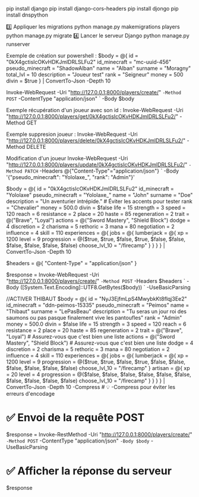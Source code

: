pip install django
pip install django-cors-headers
pip install djongo
pip install dnspython

3️⃣ Appliquer les migrations
python manage.py makemigrations players
python manage.py migrate
4️⃣ Lancer le serveur Django
python manage.py runserver


Exemple de création sur powershell : 
$body = @{
    id = "0kX4gctisIcOKvHDKJmlDRLSLFu2"
    id_minecraft = "mc-uuid-456"
    pseudo_minecraft = "ShadowAlban"
    name = "Alban"
    surname = "Moragny"
    total_lvl = 10
    description = "Joueur test"
    rank = "Seigneur"
    money = 500
    divin = $true
} | ConvertTo-Json -Depth 10

Invoke-WebRequest -Uri "http://127.0.0.1:8000/players/create/" `
                  -Method POST `
                  -ContentType "application/json" `
                  -Body $body


Exemple récupération d'un joueur avec son id : 
Invoke-WebRequest -Uri "http://127.0.0.1:8000/players/get/0kX4gctisIcOKvHDKJmlDRLSLFu2/" -Method GET


Exemple suppresion joueur : 
Invoke-WebRequest -Uri "http://127.0.0.1:8000/players/delete/0kX4gctisIcOKvHDKJmlDRLSLFu2/" -Method DELETE

Modification d'un joueur
Invoke-WebRequest -Uri "http://127.0.0.1:8000/players/update/0kX4gctisIcOKvHDKJmlDRLSLFu2/" `
    -Method PATCH `
    -Headers @{"Content-Type"="application/json"} `
    -Body '{"pseudo_minecraft": "Yololaxe_", "rank": "Admin"}'



$body = @{
    id = "0kX4gctisIcOKvHDKJmlDRLSLFu2"
    id_minecraft = "Yololaxe"
    pseudo_minecraft = "Yololaxe_"
    name = "John"
    surname = "Doe"
    description = "Un aventurier intrépide."  # Éviter les accents pour tester
    rank = "Chevalier"
    money = 500.0
    divin = $false
    life = 15
    strength = 3
    speed = 120
    reach = 6
    resistance = 2
    place = 20
    haste = 85
    regeneration = 2
    trait = @("Brave", "Loyal")
    actions = @("Sword Mastery", "Shield Block")
    dodge = 4
    discretion = 2
    charisma = 5
    rethoric = 3
    mana = 80
    negotiation = 2
    influence = 4
    skill = 110
    experiences = @{
        jobs = @{
            lumberjack = @{
                xp = 1200
                level = 9
                progression = @($true, $true, $false, $true, $false, $false, $false, $false, $false, $false)
                choose_lvl_10 = "/firecamp"
            }
        }
    }
} | ConvertTo-Json -Depth 10

$headers = @{
    "Content-Type" = "application/json"
}

$response = Invoke-WebRequest -Uri "http://127.0.0.1:8000/players/create/" `
    -Method POST `
    -Headers $headers `
    -Body ([System.Text.Encoding]::UTF8.GetBytes($body)) `
    -UseBasicParsing




//ACTIVER THIBAUT
$body = @{
    id = "NyJ3EjfmLpS4MwybkKt8flqj3Ee2"
    id_minecraft = "ddn-peimos-15335"
    pseudo_minecraft = "Peimos"
    name = "Thibaut"
    surname = "LePasBeau"
    description = "Tu seras un jour roi des saumons ou pas pasque finalement vive les pantoufles"
    rank = "Admin"
    money = 500.0
    divin = $false
    life = 15
    strength = 3
    speed = 120
    reach = 6
    resistance = 2
    place = 20
    haste = 85
    regeneration = 2
    trait = @("Brave", "Loyal")   # Assurez-vous que c'est bien une liste
    actions = @("Sword Mastery", "Shield Block")  # Assurez-vous que c'est bien une liste
    dodge = 4
    discretion = 2
    charisma = 5
    rethoric = 3
    mana = 80
    negotiation = 2
    influence = 4
    skill = 110
    experiences = @{
        jobs = @{
            lumberjack = @{
                xp = 1200
                level = 9
                progression = @($true, $true, $false, $true, $false, $false, $false, $false, $false, $false)
                choose_lvl_10 = "/firecamp"
            }
            artisan = @{
                xp = 20
                level = 4
                progression = @($false, $false, $false, $false, $false, $false, $false, $false, $false, $false)
                choose_lvl_10 = "/firecamp"
            }
        }
    }
} | ConvertTo-Json -Depth 10 -Compress  # 💡 -Compress pour éviter les erreurs d'encodage

# ✅ Envoi de la requête POST
$response = Invoke-RestMethod -Uri "http://127.0.0.1:8000/players/create/" `
    -Method POST `
    -ContentType "application/json" `
    -Body $body `
    -UseBasicParsing

# ✅ Afficher la réponse du serveur
$response
